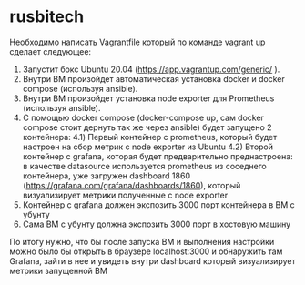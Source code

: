 # rusbitech

Необходимо написать Vagrantfile который по команде vagrant up сделает следующее:
1) Запустит бокс Ubuntu 20.04 (https://app.vagrantup.com/generic/ ).
2) Внутри ВМ произойдет автоматическая установка docker и docker compose (используя ansible).
3) Внутри ВМ произойдет установка node exporter для Prometheus (используя ansible).
4) С помощью docker compose (docker-compose up, сам docker compose стоит дернуть так же через ansible) будет запущено 2 контейнера:
4.1) Первый контейнер с prometheus, который будет настроен на сбор метрик с node exporter из Ubuntu
4.2) Второй контейнер с grafana, которая будет предварительно преднастроена: в качестве datasource используется prometheus из соседнего контейнера, уже загружен dashboard 1860 (https://grafana.com/grafana/dashboards/1860), который визуализирует метрики полученные с node exporter
5) Контейнер с grafana должен экспозить 3000 порт контейнера в ВМ с убунту
6) Сама ВМ с убунту должна экспозить 3000 порт в хостовую машину
 
По итогу нужно, что бы после запуска ВМ и выполнения настройки можно было бы открыть в браузере localhost:3000 и обнаружить там Grafana, зайти в нее и увидеть внутри dashboard который визуализирует метрики запущенной ВМ